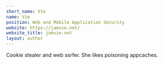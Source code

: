 ```yaml
---
short_name: Vie
name: Vie
position: Web and Mobile Application Security
website: https://jamvie.net/
website_title: jamvie.net
layout: author
---
```

Cookie stealer and web ssrfer. She likes poisoning appcaches.